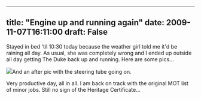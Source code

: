 
---
title: "Engine up and running again"
date: 2009-11-07T16:11:00
draft: False
---

Stayed in bed 'til 10:30 today because the weather girl told me it'd be raining all day.  As usual, she was completely wrong and I ended up outside all day getting The Duke back up and running.  Here are some pics...

<a href="http://danandtheduke.co.uk/uploaded_images/IMG_2079-716997.JPG"><img src="http://danandtheduke.co.uk/uploaded_images/IMG_2079-716993.JPG"/></a>And an after pic with the steering tube going on.

Very productive day, all in all.  I am back on track with the original MOT list of minor jobs.  Still no sign of the Heritage Certificate...